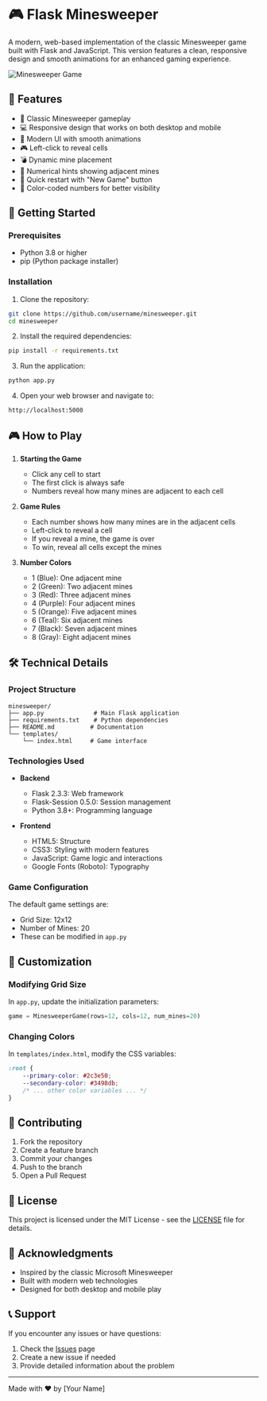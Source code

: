 # 🎮 Flask Minesweeper

A modern, web-based implementation of the classic Minesweeper game built with Flask and JavaScript. This version features a clean, responsive design and smooth animations for an enhanced gaming experience.

![Minesweeper Game](https://raw.githubusercontent.com/username/minesweeper/main/screenshots/game.png)

## 🌟 Features

- 🎯 Classic Minesweeper gameplay
- 💻 Responsive design that works on both desktop and mobile
- 🎨 Modern UI with smooth animations
- 🎮 Left-click to reveal cells
- 💣 Dynamic mine placement
- 🔢 Numerical hints showing adjacent mines
- 🔄 Quick restart with "New Game" button
- 🎯 Color-coded numbers for better visibility

## 🚀 Getting Started

### Prerequisites

- Python 3.8 or higher
- pip (Python package installer)

### Installation

1. Clone the repository:
```bash
git clone https://github.com/username/minesweeper.git
cd minesweeper
```

2. Install the required dependencies:
```bash
pip install -r requirements.txt
```

3. Run the application:
```bash
python app.py
```

4. Open your web browser and navigate to:
```
http://localhost:5000
```

## 🎮 How to Play

1. **Starting the Game**
   - Click any cell to start
   - The first click is always safe
   - Numbers reveal how many mines are adjacent to each cell

2. **Game Rules**
   - Each number shows how many mines are in the adjacent cells
   - Left-click to reveal a cell
   - If you reveal a mine, the game is over
   - To win, reveal all cells except the mines

3. **Number Colors**
   - 1 (Blue): One adjacent mine
   - 2 (Green): Two adjacent mines
   - 3 (Red): Three adjacent mines
   - 4 (Purple): Four adjacent mines
   - 5 (Orange): Five adjacent mines
   - 6 (Teal): Six adjacent mines
   - 7 (Black): Seven adjacent mines
   - 8 (Gray): Eight adjacent mines

## 🛠️ Technical Details

### Project Structure
```
minesweeper/
├── app.py              # Main Flask application
├── requirements.txt    # Python dependencies
├── README.md          # Documentation
└── templates/
    └── index.html     # Game interface
```

### Technologies Used

- **Backend**
  - Flask 2.3.3: Web framework
  - Flask-Session 0.5.0: Session management
  - Python 3.8+: Programming language

- **Frontend**
  - HTML5: Structure
  - CSS3: Styling with modern features
  - JavaScript: Game logic and interactions
  - Google Fonts (Roboto): Typography

### Game Configuration

The default game settings are:
- Grid Size: 12x12
- Number of Mines: 20
- These can be modified in `app.py`

## 🔧 Customization

### Modifying Grid Size
In `app.py`, update the initialization parameters:
```python
game = MinesweeperGame(rows=12, cols=12, num_mines=20)
```

### Changing Colors
In `templates/index.html`, modify the CSS variables:
```css
:root {
    --primary-color: #2c3e50;
    --secondary-color: #3498db;
    /* ... other color variables ... */
}
```

## 🤝 Contributing

1. Fork the repository
2. Create a feature branch
3. Commit your changes
4. Push to the branch
5. Open a Pull Request

## 📝 License

This project is licensed under the MIT License - see the [LICENSE](LICENSE) file for details.

## 🙏 Acknowledgments

- Inspired by the classic Microsoft Minesweeper
- Built with modern web technologies
- Designed for both desktop and mobile play

## 📞 Support

If you encounter any issues or have questions:
1. Check the [Issues](https://github.com/username/minesweeper/issues) page
2. Create a new issue if needed
3. Provide detailed information about the problem

---

Made with ❤️ by [Your Name]
